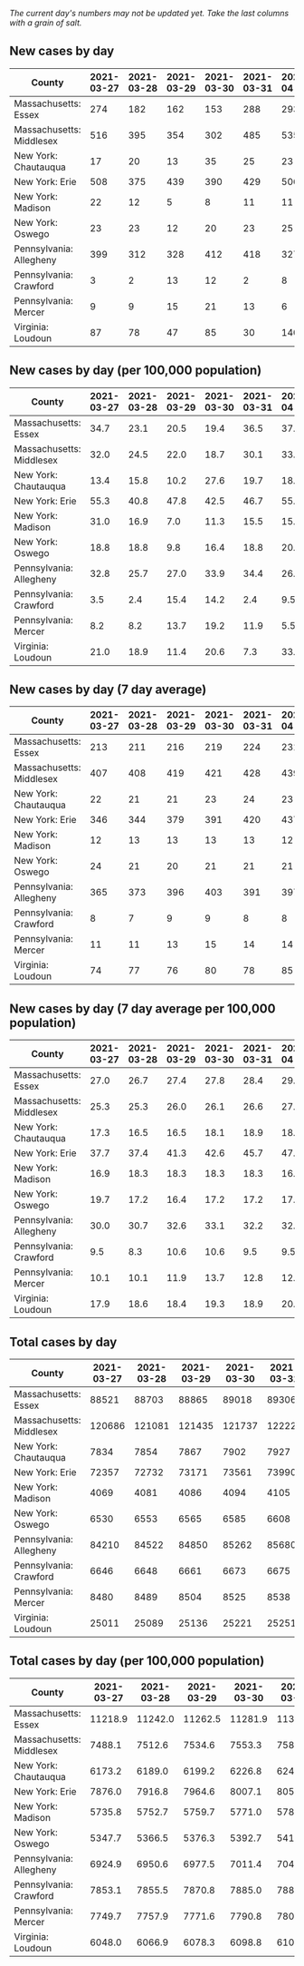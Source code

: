 _The current day's numbers may not be updated yet. Take the last columns with a grain of salt._
## New cases by day

| County | 2021-03-27 | 2021-03-28 | 2021-03-29 | 2021-03-30 | 2021-03-31 | 2021-04-01 | 2021-04-02 |
| --- | --- | --- | --- | --- | --- | --- | --- |
| Massachusetts: Essex | 274 | 182 | 162 | 153 | 288 | 293 | 206 |
| Massachusetts: Middlesex | 516 | 395 | 354 | 302 | 485 | 535 | 452 |
| New York: Chautauqua | 17 | 20 | 13 | 35 | 25 | 23 | 20 |
| New York: Erie | 508 | 375 | 439 | 390 | 429 | 506 | 423 |
| New York: Madison | 22 | 12 | 5 | 8 | 11 | 11 | 14 |
| New York: Oswego | 23 | 23 | 12 | 20 | 23 | 25 | 15 |
| Pennsylvania: Allegheny | 399 | 312 | 328 | 412 | 418 | 327 | 441 |
| Pennsylvania: Crawford | 3 | 2 | 13 | 12 | 2 | 8 | 9 |
| Pennsylvania: Mercer | 9 | 9 | 15 | 21 | 13 | 6 | 23 |
| Virginia: Loudoun | 87 | 78 | 47 | 85 | 30 | 140 | 61 |

## New cases by day (per 100,000 population)

| County | 2021-03-27 | 2021-03-28 | 2021-03-29 | 2021-03-30 | 2021-03-31 | 2021-04-01 | 2021-04-02 |
| --- | --- | --- | --- | --- | --- | --- | --- |
| Massachusetts: Essex | 34.7 | 23.1 | 20.5 | 19.4 | 36.5 | 37.1 | 26.1 |
| Massachusetts: Middlesex | 32.0 | 24.5 | 22.0 | 18.7 | 30.1 | 33.2 | 28.0 |
| New York: Chautauqua | 13.4 | 15.8 | 10.2 | 27.6 | 19.7 | 18.1 | 15.8 |
| New York: Erie | 55.3 | 40.8 | 47.8 | 42.5 | 46.7 | 55.1 | 46.0 |
| New York: Madison | 31.0 | 16.9 | 7.0 | 11.3 | 15.5 | 15.5 | 19.7 |
| New York: Oswego | 18.8 | 18.8 | 9.8 | 16.4 | 18.8 | 20.5 | 12.3 |
| Pennsylvania: Allegheny | 32.8 | 25.7 | 27.0 | 33.9 | 34.4 | 26.9 | 36.3 |
| Pennsylvania: Crawford | 3.5 | 2.4 | 15.4 | 14.2 | 2.4 | 9.5 | 10.6 |
| Pennsylvania: Mercer | 8.2 | 8.2 | 13.7 | 19.2 | 11.9 | 5.5 | 21.0 |
| Virginia: Loudoun | 21.0 | 18.9 | 11.4 | 20.6 | 7.3 | 33.9 | 14.8 |

## New cases by day (7 day average)

| County | 2021-03-27 | 2021-03-28 | 2021-03-29 | 2021-03-30 | 2021-03-31 | 2021-04-01 | 2021-04-02 |
| --- | --- | --- | --- | --- | --- | --- | --- |
| Massachusetts: Essex | 213 | 211 | 216 | 219 | 224 | 231 | 223 |
| Massachusetts: Middlesex | 407 | 408 | 419 | 421 | 428 | 439 | 434 |
| New York: Chautauqua | 22 | 21 | 21 | 23 | 24 | 23 | 22 |
| New York: Erie | 346 | 344 | 379 | 391 | 420 | 437 | 439 |
| New York: Madison | 12 | 13 | 13 | 13 | 13 | 12 | 12 |
| New York: Oswego | 24 | 21 | 20 | 21 | 21 | 21 | 20 |
| Pennsylvania: Allegheny | 365 | 373 | 396 | 403 | 391 | 397 | 377 |
| Pennsylvania: Crawford | 8 | 7 | 9 | 9 | 8 | 8 | 7 |
| Pennsylvania: Mercer | 11 | 11 | 13 | 15 | 14 | 14 | 14 |
| Virginia: Loudoun | 74 | 77 | 76 | 80 | 78 | 85 | 75 |

## New cases by day (7 day average per 100,000 population)

| County | 2021-03-27 | 2021-03-28 | 2021-03-29 | 2021-03-30 | 2021-03-31 | 2021-04-01 | 2021-04-02 |
| --- | --- | --- | --- | --- | --- | --- | --- |
| Massachusetts: Essex | 27.0 | 26.7 | 27.4 | 27.8 | 28.4 | 29.3 | 28.3 |
| Massachusetts: Middlesex | 25.3 | 25.3 | 26.0 | 26.1 | 26.6 | 27.2 | 26.9 |
| New York: Chautauqua | 17.3 | 16.5 | 16.5 | 18.1 | 18.9 | 18.1 | 17.3 |
| New York: Erie | 37.7 | 37.4 | 41.3 | 42.6 | 45.7 | 47.6 | 47.8 |
| New York: Madison | 16.9 | 18.3 | 18.3 | 18.3 | 18.3 | 16.9 | 16.9 |
| New York: Oswego | 19.7 | 17.2 | 16.4 | 17.2 | 17.2 | 17.2 | 16.4 |
| Pennsylvania: Allegheny | 30.0 | 30.7 | 32.6 | 33.1 | 32.2 | 32.6 | 31.0 |
| Pennsylvania: Crawford | 9.5 | 8.3 | 10.6 | 10.6 | 9.5 | 9.5 | 8.3 |
| Pennsylvania: Mercer | 10.1 | 10.1 | 11.9 | 13.7 | 12.8 | 12.8 | 12.8 |
| Virginia: Loudoun | 17.9 | 18.6 | 18.4 | 19.3 | 18.9 | 20.6 | 18.1 |

## Total cases by day

| County | 2021-03-27 | 2021-03-28 | 2021-03-29 | 2021-03-30 | 2021-03-31 | 2021-04-01 | 2021-04-02 |
| --- | --- | --- | --- | --- | --- | --- | --- |
| Massachusetts: Essex | 88521 | 88703 | 88865 | 89018 | 89306 | 89599 | 89805 |
| Massachusetts: Middlesex | 120686 | 121081 | 121435 | 121737 | 122222 | 122757 | 123209 |
| New York: Chautauqua | 7834 | 7854 | 7867 | 7902 | 7927 | 7950 | 7970 |
| New York: Erie | 72357 | 72732 | 73171 | 73561 | 73990 | 74496 | 74919 |
| New York: Madison | 4069 | 4081 | 4086 | 4094 | 4105 | 4116 | 4130 |
| New York: Oswego | 6530 | 6553 | 6565 | 6585 | 6608 | 6633 | 6648 |
| Pennsylvania: Allegheny | 84210 | 84522 | 84850 | 85262 | 85680 | 86007 | 86448 |
| Pennsylvania: Crawford | 6646 | 6648 | 6661 | 6673 | 6675 | 6683 | 6692 |
| Pennsylvania: Mercer | 8480 | 8489 | 8504 | 8525 | 8538 | 8544 | 8567 |
| Virginia: Loudoun | 25011 | 25089 | 25136 | 25221 | 25251 | 25391 | 25452 |

## Total cases by day (per 100,000 population)

| County | 2021-03-27 | 2021-03-28 | 2021-03-29 | 2021-03-30 | 2021-03-31 | 2021-04-01 | 2021-04-02 |
| --- | --- | --- | --- | --- | --- | --- | --- |
| Massachusetts: Essex | 11218.9 | 11242.0 | 11262.5 | 11281.9 | 11318.4 | 11355.5 | 11381.6 |
| Massachusetts: Middlesex | 7488.1 | 7512.6 | 7534.6 | 7553.3 | 7583.4 | 7616.6 | 7644.7 |
| New York: Chautauqua | 6173.2 | 6189.0 | 6199.2 | 6226.8 | 6246.5 | 6264.6 | 6280.4 |
| New York: Erie | 7876.0 | 7916.8 | 7964.6 | 8007.1 | 8053.8 | 8108.8 | 8154.9 |
| New York: Madison | 5735.8 | 5752.7 | 5759.7 | 5771.0 | 5786.5 | 5802.0 | 5821.7 |
| New York: Oswego | 5347.7 | 5366.5 | 5376.3 | 5392.7 | 5411.6 | 5432.0 | 5444.3 |
| Pennsylvania: Allegheny | 6924.9 | 6950.6 | 6977.5 | 7011.4 | 7045.8 | 7072.7 | 7108.9 |
| Pennsylvania: Crawford | 7853.1 | 7855.5 | 7870.8 | 7885.0 | 7887.4 | 7896.8 | 7907.5 |
| Pennsylvania: Mercer | 7749.7 | 7757.9 | 7771.6 | 7790.8 | 7802.7 | 7808.2 | 7829.2 |
| Virginia: Loudoun | 6048.0 | 6066.9 | 6078.3 | 6098.8 | 6106.1 | 6139.9 | 6154.7 |
